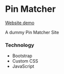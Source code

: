 # Pin Matcher

[Website demo](http://faisalcep.github.io/pin-matcher)

A dummy Pin Matcher Site

### Technology

- Bootstrap
- Custom CSS
- JavaScript
